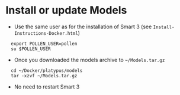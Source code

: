 # Install or update Models
  - Use the same user as for the installation of Smart 3 (see `Install-Instructions-Docker.html`)
  ```shell
    export POLLEN_USER=pollen
    su $POLLEN_USER
  ```
  - Once you downloaded the models archive to `~/Models.tar.gz`
  ```shell
    cd ~/Docker/platypus/models
    tar -xzvf ~/Models.tar.gz
  ```
  - No need to restart Smart 3
  
